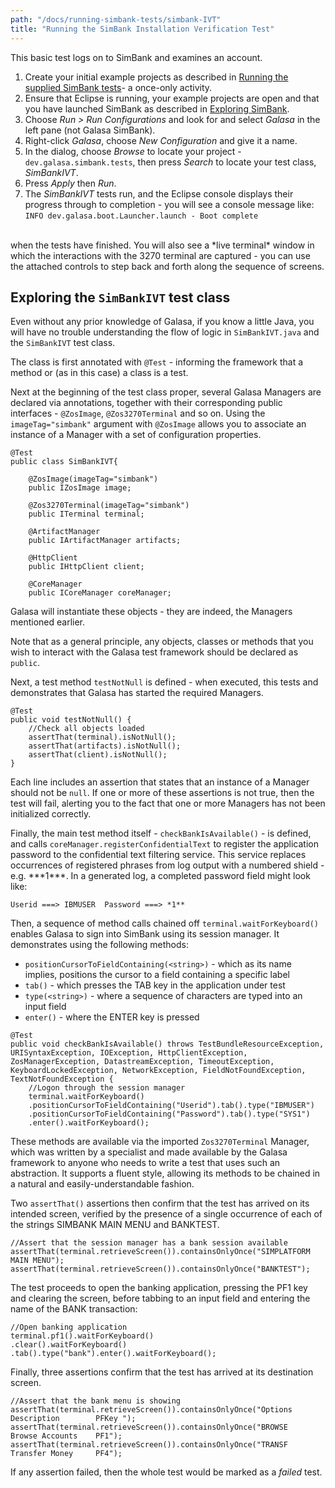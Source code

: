 ```yaml
---
path: "/docs/running-simbank-tests/simbank-IVT"
title: "Running the SimBank Installation Verification Test"
---
```

This basic test logs on to SimBank and examines an account.
1. Create your initial example projects as described in <a href="/docs/running-simbank-tests" target="_blank">Running the supplied SimBank tests</a>- a once-only activity.
1. Ensure that Eclipse is running, your example projects are open and that you have launched SimBank as described in <a href="/docs/getting-started/simbank" target="_blank">Exploring SimBank</a>.
1. Choose *Run > Run Configurations* and look for and select *Galasa* in the left pane (not Galasa SimBank).
1. Right-click *Galasa*, choose *New Configuration* and give it a name.
1. In the dialog, choose *Browse* to locate your project - `dev.galasa.simbank.tests`, then press *Search* to locate your test class, *SimBankIVT*.
1. Press *Apply* then *Run*.
1. The *SimBankIVT* tests run, and the Eclipse console displays their progress through to completion - you will see a console message like: <br/>
`INFO dev.galasa.boot.Launcher.launch - Boot complete`
<br/>
 when the tests have finished. You will also see a *live terminal* window in which the interactions with the 3270 terminal are captured - you can use the attached controls to step back and forth along the sequence of screens. 

## Exploring the `SimBankIVT` test class
Even without any prior knowledge of Galasa, if you know a little Java, you will have no trouble understanding the flow of logic in `SimBankIVT.java` and the `SimBankIVT` test class.

The class is first annotated with `@Test` - informing the framework that a method or (as in this case) a class is a test.

Next at the beginning of the test class proper, several Galasa Managers are declared via annotations, together with their corresponding public interfaces - `@ZosImage`, `@Zos3270Terminal` and so on. Using the `imageTag="simbank"` argument with `@ZosImage` allows you to associate an instance of a Manager with a set of configuration properties.
```
@Test
public class SimBankIVT{ 

    @ZosImage(imageTag="simbank")
    public IZosImage image;

    @Zos3270Terminal(imageTag="simbank")
    public ITerminal terminal;

    @ArtifactManager
    public IArtifactManager artifacts;

    @HttpClient
    public IHttpClient client;

    @CoreManager
    public ICoreManager coreManager;
```
Galasa will instantiate these objects - they are indeed, the Managers mentioned earlier.

Note that as a general principle, any objects, classes or methods that you wish to interact with the Galasa test framework should be declared as `public`.

Next, a test method `testNotNull` is defined - when executed, this tests and demonstrates that Galasa has started the required Managers.

```
@Test
public void testNotNull() {
    //Check all objects loaded
    assertThat(terminal).isNotNull();
    assertThat(artifacts).isNotNull();
    assertThat(client).isNotNull();
}
```
Each line includes an assertion that states that an instance of a Manager should not be `null`. If one or more of these assertions is not true, then the test will fail, alerting you to the fact that one or more Managers has not been initialized correctly.

Finally, the main test method itself - `checkBankIsAvailable()` - is defined, and calls `coreManager.registerConfidentialText` to register the application password to the confidential text filtering service. This service replaces occurrences of registered phrases from log output with a numbered shield - e.g. \*\*\*1\*\*\*. In a generated log, a completed password field might look like:
```
Userid ===> IBMUSER  Password ===> *1**
```
Then, a sequence of method calls chained off `terminal.waitForKeyboard()` enables Galasa to sign into SimBank using its session manager. It demonstrates using the following methods:

* `positionCursorToFieldContaining(<string>)` - which as its name implies, positions the cursor to a field containing a specific label
* `tab()` - which presses the TAB key in the application under test
* `type(<string>)` - where a sequence of characters are typed into an input field
* `enter()` - where the ENTER key is pressed
```
@Test
public void checkBankIsAvailable() throws TestBundleResourceException, URISyntaxException, IOException, HttpClientException, ZosManagerException, DatastreamException, TimeoutException, KeyboardLockedException, NetworkException, FieldNotFoundException, TextNotFoundException {
    //Logon through the session manager
    terminal.waitForKeyboard()
    .positionCursorToFieldContaining("Userid").tab().type("IBMUSER")
    .positionCursorToFieldContaining("Password").tab().type("SYS1")
    .enter().waitForKeyboard();
```

These methods are available via the imported `Zos3270Terminal` Manager, which was written by a specialist and made available by the Galasa framework to anyone who needs to write a test that uses such an abstraction. It supports a fluent style, allowing its methods to be chained in a natural and easily-understandable fashion.

Two `assertThat()` assertions then confirm that the test has arrived on its intended screen, verified by the presence of a single occurrence of each of the strings SIMBANK MAIN MENU and BANKTEST.
```
//Assert that the session manager has a bank session available
assertThat(terminal.retrieveScreen()).containsOnlyOnce("SIMPLATFORM MAIN MENU");
assertThat(terminal.retrieveScreen()).containsOnlyOnce("BANKTEST");
```
The test proceeds to open the banking application, pressing the PF1 key and clearing the screen, before tabbing to an input field and entering the name of the BANK transaction:
```
//Open banking application
terminal.pf1().waitForKeyboard()
.clear().waitForKeyboard()
.tab().type("bank").enter().waitForKeyboard();
```
Finally, three assertions confirm that the test has arrived at its destination screen.
```
//Assert that the bank menu is showing
assertThat(terminal.retrieveScreen()).containsOnlyOnce("Options     Description        PFKey ");
assertThat(terminal.retrieveScreen()).containsOnlyOnce("BROWSE      Browse Accounts    PF1");
assertThat(terminal.retrieveScreen()).containsOnlyOnce("TRANSF      Transfer Money     PF4");
```
If any assertion failed, then the whole test would be marked as a *failed* test.
